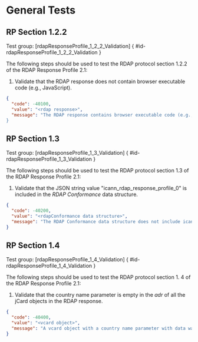 # General Tests

## RP Section 1.2.2

Test group: [rdapResponseProfile_1_2_2_Validation]  [](){ #id-rdapResponseProfile_1_2_2_Validation }

The following steps should be used to test the RDAP protocol section 1.2.2 of the RDAP Response Profile 2.1:

1. Validate that the RDAP response does not contain browser executable code (e.g., JavaScript).
``` json
{
  "code": -40100,
  "value": "<rdap response>",
  "message": "The RDAP response contains browser executable code (e.g., JavaScript). See section 1.2.2 of the RDAP_Response_Profile_2_1.""
}
```

## RP Section 1.3 

Test group: [rdapResponseProfile_1_3_Validation]  [](){ #id-rdapResponseProfile_1_3_Validation }

The following steps should be used to test the RDAP protocol section 1.3 of the  RDAP Response Profile 2.1:

1. Validate that the JSON string value "icann_rdap_response_profile_0" is included in the _RDAP Conformance_ data structure.
``` json
{
  "code": -40200,
  "value": "<rdapConformance data structure>",
  "message": "The RDAP Conformance data structure does not include icann_rdap_response_profile_0. See section 1.3 of the RDAP_Response_Profile_2_1."
}
```

## RP Section 1.4 

Test group: [rdapResponseProfile_1_4_Validation]  [](){ #id-rdapResponseProfile_1_4_Validation }

The following steps should be used to test the RDAP protocol section 1. 4 of the RDAP Response Profile 2.1:

1. Validate that the country name parameter is empty in the _adr_ of all the jCard objects in the RDAP response.
``` json
{
  "code": -40400,
  "value": "<vcard object>",
  "message": "A vcard object with a country name parameter with data was found. "
}
```
